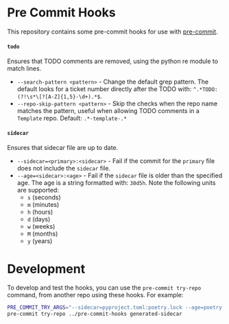 # Pre Commit Hooks

This repository contains some pre-commit hooks for use with [pre-commit](https://pre-commit.com/).

#### `todo`
Ensures that TODO comments are removed, using the python re module to match lines.
  - `--search-pattern <pattern>` - Change the default grep pattern. The default looks for a
    ticket number directly after the TODO with: `^.*TODO:(?!\s*\[?[A-Z]{1,5}-\d+).*$`.
  - `--repo-skip-pattern <pattern>` - Skip the checks when the repo name matches the
    pattern, useful when allowing TODO comments in a `Template` repo.
    Default: `.*-template-.*`

#### `sidecar`
Ensures that sidecar file are up to date.
  - `--sidecar=<primary>:<sidecar>` - Fail if the commit for the `primary` file does not
    include the `sidecar` file.
  - `--age=<sidecar>:<age>` - Fail if the `sidecar` file is older than the specified age.
    The age is a string formatted with: `30d5h`.
    Note the following units are supported:
    - `s` (seconds)
    - `m` (minutes)
    - `h` (hours)
    - `d` (days)
    - `w` (weeks)
    - `M` (months)
    - `y` (years)

# Development
To develop and test the hooks, you can use the `pre-commit try-repo` command, from
another repo using these hooks. For example:

```bash
PRE_COMMIT_TRY_ARGS="--sidecar=pyproject.toml:poetry.lock --age=poetry.lock:30d" \
pre-commit try-repo ../pre-commit-hooks generated-sidecar
```
